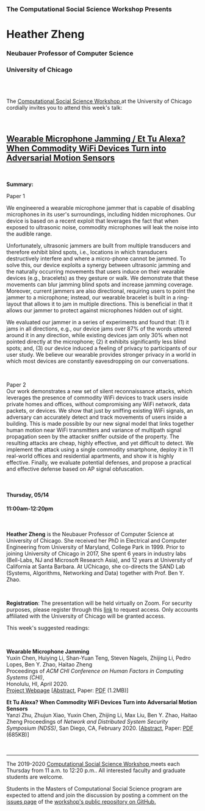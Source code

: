 <h3 class=pfblock-header> The Computational Social Science Workshop Presents </h3>

<h1 class=pfblock-header3> Heather Zheng</h1>
<h3 class=pfblock-header3> Neubauer Professor of Computer Science </h3>
<h3 class=pfblock-header3> University of Chicago </h3>

<br><br>



<p class=pfblock-header3>The <a href="https://macss.uchicago.edu/content/computation-workshop"> Computational Social Science Workshop </a> at the University of Chicago cordially invites you to attend this week's talk:</p>



<br>

<div class=pfblock-header3>
<h2 class=pfblock-header>
  <a href=https://github.com/uchicago-computation-workshop/Spring2020/tree/master/05-14_Zheng> Wearable Microphone Jamming / Et Tu Alexa? When Commodity WiFi Devices Turn into Adversarial Motion Sensors </a>
</h2>

<br>
</div>



**Summary:** 

Paper 1
<br>

We engineered a wearable microphone jammer that is capable of disabling microphones in its user's surroundings, including hidden microphones. Our device is based on a recent exploit that leverages the fact that when exposed to ultrasonic noise, commodity microphones will leak the noise into the audible range. <br>

Unfortunately, ultrasonic jammers are built from multiple transducers and therefore exhibit blind spots, i.e., locations in which transducers destructively interfere and where a micro-phone cannot be jammed. To solve this, our device exploits a synergy between ultrasonic jamming and the naturally occurring movements that users induce on their wearable devices (e.g., bracelets) as they gesture or walk. We demonstrate that these movements can blur jamming blind spots and increase jamming coverage. Moreover, current jammers are also directional, requiring users to point the jammer to a microphone; instead, our wearable bracelet is built in a ring-layout that allows it to jam in multiple directions. This is beneficial in that it allows our jammer to protect against microphones hidden out of sight. <br>

We evaluated our jammer in a series of experiments and found that: (1) it jams in all directions, e.g., our device jams over 87% of the words uttered around it in any direction, while existing devices jam only 30% when not pointed directly at the microphone; (2) it exhibits significantly less blind spots; and, (3) our device induced a feeling of privacy to participants of our user study. We believe our wearable provides stronger privacy in a world in which most devices are constantly eavesdropping on our conversations.


<br>

Paper 2
<br>
Our work demonstrates a new set of silent reconnaissance attacks, which leverages the presence of commodity WiFi devices to track users inside private homes and offices, without compromising any WiFi network, data packets, or devices. We show that just by sniffing existing WiFi signals, an adversary can accurately detect and track movements of users inside a building. This is made possible by our new signal model that links together human motion near WiFi transmitters and variance of multipath signal propagation seen by the attacker sniffer outside of the property. The resulting attacks are cheap, highly effective, and yet difficult to detect. We implement the attack using a single commodity smartphone, deploy it in 11 real-world offices and residential apartments, and show it is highly effective. Finally, we evaluate potential defenses, and propose a practical and effective defense based on AP signal obfuscation.

</p>

<br>

<h4 class=pfblock-header3> Thursday, 05/14 </h4>
<h4 class=pfblock-header3> 11:00am-12:20pm </h4>

<br>

**Heather Zheng** is the Neubauer Professor of Computer Science at University of Chicago. She received her PhD in Electrical and Computer Engineering from University of Maryland, College Park in 1999. Prior to joining University of Chicago in 2017, She spent 6 years in industry labs (Bell-Labs, NJ and Microsoft Research Asia), and 12 years at University of California at Santa Barbara. At UChicago, she co-directs the SAND Lab (Systems, Algorithms, Networking and Data) together with Prof. Ben Y. Zhao.

<br>

**Registration**: The presentation will be held virtually on Zoom. For security purposes, please register through this [link](https://uchicago.zoom.us/meeting/register/tJ0lcOiprjwiHtzBRiEifkDmkL1B806YPiVq) to request access. Only accounts affiliated with the University of Chicago will be granted access.



This week's suggested readings:

<br>

<b>Wearable Microphone Jamming</b> <br>
Yuxin Chen, Huiying Li, Shan-Yuan Teng, Steven Nagels, Zhijing Li, Pedro Lopes, Ben Y. Zhao, Haitao Zheng <br>
Proceedings of <i>ACM CHI Conference on Human Factors in Computing Systems (CHI)</i>, <br> Honolulu, HI, April 2020. <br>
[Project Webpage](http://sandlab.cs.uchicago.edu/jammer/)
[[Abstract](http://people.cs.uchicago.edu/~ravenben/publications/abstracts/ultra-chi20.html), Paper: [PDF](http://people.cs.uchicago.edu/~ravenben/publications/pdf/ultra-chi20.pdf) (1.2MB)]

<b>Et Tu Alexa? When Commodity WiFi Devices Turn into Adversarial Motion Sensors</b><br>
Yanzi Zhu, Zhujun Xiao, Yuxin Chen, Zhijing Li, Max Liu, Ben Y. Zhao, Haitao Zheng
Proceedings of <i>Network and Distributed System Security Symposium (NDSS)</i>,
San Diego, CA, February 2020.
[[Abstract](http://people.cs.uchicago.edu/~ravenben/publications/abstracts/advloc-ndss20.html), Paper: [PDF](http://people.cs.uchicago.edu/~ravenben/publications/pdf/advloc-ndss20.pdf) (685KB)]

<br>

---

<p class=footertext> The 2019-2020 <a href="https://macss.uchicago.edu/content/computation-workshop"> Computational Social Science Workshop </a> meets each Thursday from 11 a.m. to 12:20 p.m.. All interested faculty and graduate students are welcome.</p>



<p class=footertext>Students in the Masters of Computational Social Science program are expected to attend and join the discussion by posting a comment on the <a href=https://github.com/uchicago-computation-workshop/Spring2020/issues/4>issues page</a> of the <a href=https://github.com/uchicago-computation-workshop/Spring2020/tree/master/05-14_Zheng>workshop's public repository on GitHub.</a></p>
